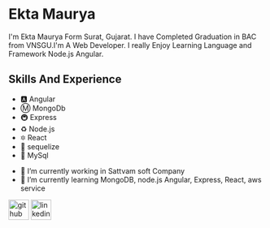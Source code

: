 # Ekta Maurya
I'm Ekta Maurya Form Surat, Gujarat. I have Completed Graduation in BAC from VNSGU.I'm A Web Developer. I really Enjoy Learning Language and Framework Node.js Angular.

## Skills And Experience 
* 🅰 Angular
* Ⓜ MongoDb
* 🚇 Express
* ♻ Node.js
* 🔯 React
* :large_blue_diamond: sequelize
* :large_blue_diamond: MySql

- 🔭 I’m currently working in Sattvam soft Company 
- 🌱 I’m currently learning MongoDB, node.js Angular, Express, React, aws service 


[<img src='https://cdn.jsdelivr.net/npm/simple-icons@3.0.1/icons/github.svg' alt='github' height='40'>](https://github.com/mauryaekta) 
[<img src='https://download.logo.wine/logo/LinkedIn/LinkedIn-Logo.wine.png' alt='linkedin' height='40'>](https://www.linkedin.com/in/maurya-ekta-354208227)



